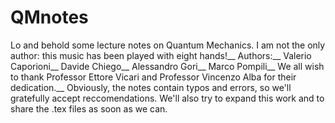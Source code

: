 # QMnotes
Lo and behold some lecture notes on Quantum Mechanics. I am not the only author: this music has been played with eight hands!__
Authors:__
        Valerio Caporioni__
        Davide Chiego__
        Alessandro Gori__
        Marco Pompili__
We all wish to thank Professor Ettore Vicari and Professor Vincenzo Alba for their dedication.__
Obviously, the notes contain typos and errors, so we'll gratefully accept reccomendations. We'll also try to expand this work and to share the .tex files as soon as we can.
